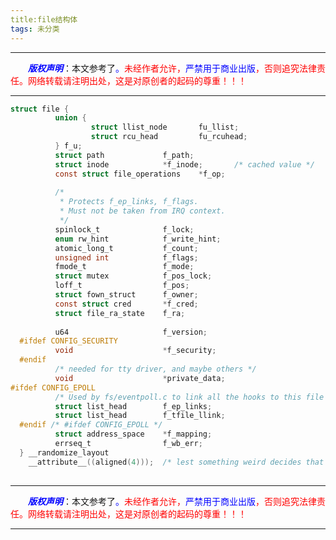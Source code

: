 ```yaml
---
title:file结构体
tags: 未分类
---
```


------

&emsp;&emsp;<font color=blue>**_版权声明_**</font>：本文参考了<font color=blue>。</font><font color=red>未经作者允许，<font color=blue>严禁用于商业出版</font>，否则追究法律责任。网络转载请注明出处，这是对原创者的起码的尊重！！！</font>

------

```c
struct file {
          union {
                  struct llist_node       fu_llist;
                  struct rcu_head         fu_rcuhead;
          } f_u;
          struct path             f_path;
          struct inode            *f_inode;       /* cached value */
          const struct file_operations    *f_op;
          
          /*
           * Protects f_ep_links, f_flags.
           * Must not be taken from IRQ context.
           */
          spinlock_t              f_lock;
          enum rw_hint            f_write_hint;
          atomic_long_t           f_count;
          unsigned int            f_flags;
          fmode_t                 f_mode;
          struct mutex            f_pos_lock;
          loff_t                  f_pos;
          struct fown_struct      f_owner;
          const struct cred       *f_cred;
          struct file_ra_state    f_ra;
          
          u64                     f_version;
  #ifdef CONFIG_SECURITY
          void                    *f_security;
  #endif  
          /* needed for tty driver, and maybe others */
          void                    *private_data;
#ifdef CONFIG_EPOLL
          /* Used by fs/eventpoll.c to link all the hooks to this file */
          struct list_head        f_ep_links;
          struct list_head        f_tfile_llink;
  #endif /* #ifdef CONFIG_EPOLL */
          struct address_space    *f_mapping;
          errseq_t                f_wb_err;
  } __randomize_layout
    __attribute__((aligned(4)));  /* lest something weird decides that 2 is OK */
		  

```
------

&emsp;&emsp;<font color=blue>**_版权声明_**</font>：本文参考了<font color=blue>。</font><font color=red>未经作者允许，<font color=blue>严禁用于商业出版</font>，否则追究法律责任。网络转载请注明出处，这是对原创者的起码的尊重！！！</font>

------

